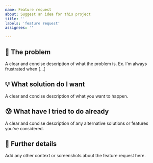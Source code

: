 ```yaml
---
name: Feature request
about: Suggest an idea for this project
title: ''
labels: 'feature request'
assignees: ''

---
```


## 🧐 The problem

A clear and concise description of what the problem is. Ex. I'm always frustrated when [...]

## 💡 What solution do I want

A clear and concise description of what you want to happen.

## 😰 What have I tried to do already

A clear and concise description of any alternative solutions or features you've considered.

## 🍪 Further details

Add any other context or screenshots about the feature request here.
